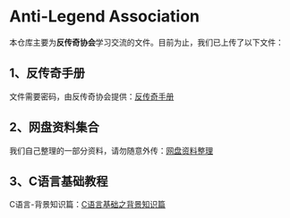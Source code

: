 # Anti-Legend Association

本仓库主要为**反传奇协会**学习交流的文件。目前为止，我们已上传了以下文件：


## 1、反传奇手册

文件需要密码，由反传奇协会提供：[反传奇手册](https://gagerain.github.io/AntiLegend/AntiLegend.html)



## 2、网盘资料集合

我们自己整理的一部分资料，请勿随意外传：[网盘资料整理](https://gagerain.github.io/AntiLegend/NetDisk.html)



## 3、C语言基础教程

C语言-背景知识篇：[C语言基础之背景知识篇](https://gagerain.github.io/AntiLegend/C-Tutor-One.html)
